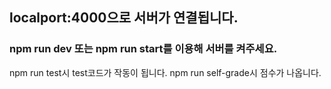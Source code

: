 ## localport:4000으로 서버가 연결됩니다.
### npm run dev 또는 npm run start를 이용해 서버를 켜주세요.
 
 npm run test시 test코드가 작동이 됩니다.
 npm run self-grade시 점수가 나옵니다.